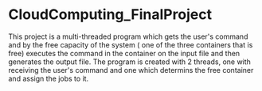 # CloudComputing_FinalProject
This project is a multi-threaded program which gets the user's command and by the free capacity of the system ( one of the three containers that is free)
executes the command in the container on the input file and then generates the output file. The program is created with 2 threads, one with receiving 
the user's command and one which determins the free container and assign the jobs to it.
